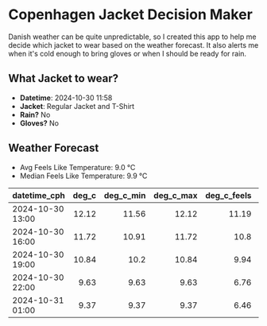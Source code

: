 
# Copenhagen Jacket Decision Maker

Danish weather can be quite unpredictable, so I created this app to help me decide which jacket to wear based on the weather forecast. 
It also alerts me when it's cold enough to bring gloves or when I should be ready for rain.

## What Jacket to wear?

- **Datetime**: 2024-10-30 11:58
- **Jacket**: Regular Jacket and T-Shirt
- **Rain?** No
- **Gloves?** No

## Weather Forecast
- Avg Feels Like Temperature: 9.0 °C
- Median Feels Like Temperature: 9.9 °C

| datetime_cph     |   deg_c |   deg_c_min |   deg_c_max |   deg_c_feels | weather   | wind   | rain   |
|:-----------------|--------:|------------:|------------:|--------------:|:----------|:-------|:-------|
| 2024-10-30 13:00 |   12.12 |       11.56 |       12.12 |         11.19 | Clouds    | High   | None   |
| 2024-10-30 16:00 |   11.72 |       10.91 |       11.72 |         10.8  | Clouds    | High   | None   |
| 2024-10-30 19:00 |   10.84 |       10.2  |       10.84 |          9.94 | Clouds    | High   | None   |
| 2024-10-30 22:00 |    9.63 |        9.63 |        9.63 |          6.76 | Clouds    | High   | None   |
| 2024-10-31 01:00 |    9.37 |        9.37 |        9.37 |          6.46 | Clouds    | High   | None   |
        